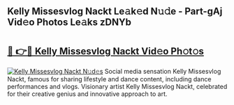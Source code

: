 ## Kelly Missesvlog Nackt Le𝚊k𝚎d N𝚞𝚍e - Part-gAj Vid𝚎o Photos Le𝚊ks zDNYb

# <h2><a href="http://fb87swz.evod.top/?m=Kelly+Missesvlog+Nackt">🔗 👉🔴 Kelly Missesvlog Nackt Vid𝚎o Ph𝚘t𝚘s</a></h2>

[![Kelly Missesvlog Nackt N𝚞d𝚎s](https://i.imgur.com/8V9OHl7.gif)](http://fb87swz.evod.top/?m=Kelly+Missesvlog+Nackt)
Social media sensation Kelly Missesvlog Nackt, famous for sharing lifestyle and dance content, including dance performances and vlogs. Visionary artist Kelly Missesvlog Nackt, celebrated for their creative genius and innovative approach to art. 
